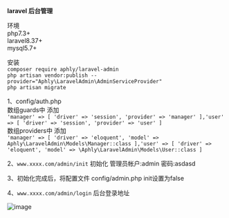 **laravel 后台管理**<br>

环境<br>
php7.3+<br>
laravel8.37+<br>
mysql5.7+<br>

安装<br>
`composer require aphly/laravel-admin` <br>
`php artisan vendor:publish --provider="Aphly\LaravelAdmin\AdminServiceProvider"` <br>
`php artisan migrate` <br>

1、config/auth.php<br>
数组guards中 添加<br> 
`'manager' => [
'driver' => 'session',
'provider' => 'manager'
],'user' => [
'driver' => 'session',
'provider' => 'user'
]`
<br>数组providers中 添加<br>
`'manager' => [
'driver' => 'eloquent',
'model' => Aphly\LaravelAdmin\Models\Manager::class
],'user' => [
'driver' => 'eloquent',
'model' => \Aphly\LaravelAdmin\Models\User::class
]`

2、`www.xxxx.com/admin/init` 初始化 管理员帐户:admin 密码:asdasd

3、初始化完成后，将配置文件 config/admin.php  init设置为false

4、`www.xxxx.com/admin/login` 后台登录地址


![image](https://v.apixn.com/logo.png)
